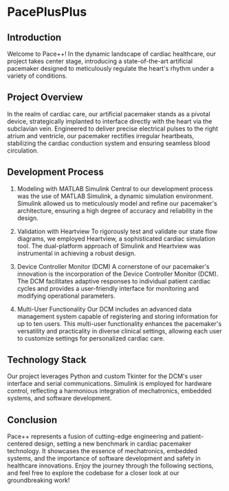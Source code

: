 # PacePlusPlus

## Introduction

Welcome to Pace++! In the dynamic landscape of cardiac healthcare, our project takes center stage, introducing a state-of-the-art artificial pacemaker designed to meticulously regulate the heart's rhythm under a variety of conditions.

## Project Overview

In the realm of cardiac care, our artificial pacemaker stands as a pivotal device, strategically implanted to interface directly with the heart via the subclavian vein. Engineered to deliver precise electrical pulses to the right atrium and ventricle, our pacemaker rectifies irregular heartbeats, stabilizing the cardiac conduction system and ensuring seamless blood circulation.

## Development Process

1. Modeling with MATLAB Simulink
Central to our development process was the use of MATLAB Simulink, a dynamic simulation environment. Simulink allowed us to meticulously model and refine our pacemaker's architecture, ensuring a high degree of accuracy and reliability in the design.

2. Validation with Heartview
To rigorously test and validate our state flow diagrams, we employed Heartview, a sophisticated cardiac simulation tool. The dual-platform approach of Simulink and Heartview was instrumental in achieving a robust design.

3. Device Controller Monitor (DCM)
A cornerstone of our pacemaker's innovation is the incorporation of the Device Controller Monitor (DCM). The DCM facilitates adaptive responses to individual patient cardiac cycles and provides a user-friendly interface for monitoring and modifying operational parameters.

4. Multi-User Functionality
Our DCM includes an advanced data management system capable of registering and storing information for up to ten users. This multi-user functionality enhances the pacemaker's versatility and practicality in diverse clinical settings, allowing each user to customize settings for personalized cardiac care.

## Technology Stack

Our project leverages Python and custom Tkinter for the DCM's user interface and serial communications. Simulink is employed for hardware control, reflecting a harmonious integration of mechatronics, embedded systems, and software development.

## Conclusion

Pace++ represents a fusion of cutting-edge engineering and patient-centered design, setting a new benchmark in cardiac pacemaker technology. It showcases the essence of mechatronics, embedded systems, and the importance of software development and safety in healthcare innovations. Enjoy the journey through the following sections, and feel free to explore the codebase for a closer look at our groundbreaking work!
